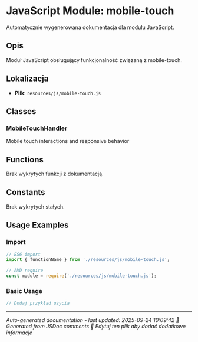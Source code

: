 # JavaScript Module: mobile-touch

Automatycznie wygenerowana dokumentacja dla modułu JavaScript.

## Opis
Moduł JavaScript obsługujący funkcjonalność związaną z mobile-touch.

## Lokalizacja
- **Plik**: `resources/js/mobile-touch.js`




## Classes
### MobileTouchHandler
Mobile touch interactions and responsive behavior

## Functions
Brak wykrytych funkcji z dokumentacją.

## Constants
Brak wykrytych stałych.

## Usage Examples

### Import
```javascript
// ES6 import
import { functionName } from './resources/js/mobile-touch.js';

// AMD require
const module = require('./resources/js/mobile-touch.js');
```

### Basic Usage
```javascript
// Dodaj przykład użycia
```

---
*Auto-generated documentation - last updated: 2025-09-24 10:09:42*
*🤖 Generated from JSDoc comments*
*📝 Edytuj ten plik aby dodać dodatkowe informacje*